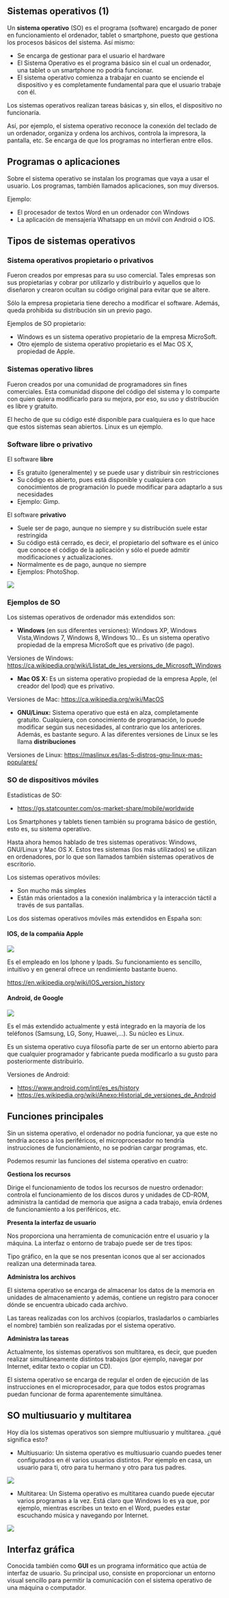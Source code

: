 ## Sistemas operativos (1)

Un **sistema operativo** (SO) es el programa (software) encargado de poner en funcionamiento
el ordenador, tablet o smartphone, puesto que gestiona los procesos básicos del sistema. Así mismo:

- Se encarga de gestionar para el usuario el hardware
- El Sistema Operativo es el programa básico sin el cual un ordenador, una tablet o un smartphone no
podría funcionar.
- El sistema operativo comienza a trabajar en cuanto se enciende el dispositivo y es completamente fundamental para que el usuario trabaje con él. 

Los sistemas operativos realizan tareas básicas y, sin ellos, el dispositivo no funcionaría.

Así, por ejemplo, el sistema operativo reconoce la conexión del teclado de un ordenador, organiza y ordena los archivos, controla la impresora, la pantalla, etc. Se encarga de que los programas no interfieran entre ellos.

## Programas o aplicaciones

Sobre el sistema operativo se instalan los programas que vaya a usar el usuario. Los programas, también llamados aplicaciones, son muy diversos. 

Ejemplo:

- El procesador de textos Word en un ordenador con Windows
- La aplicación de mensajería Whatsapp en un móvil con Android o IOS.

## Tipos de sistemas operativos

### Sistema operativos propietario o privativos

Fueron creados por empresas para su uso comercial. Tales empresas son sus propietarias y cobrar por utilizarlo y distribuirlo y aquellos que lo diseñaron y crearon ocultan su código original para evitar que se altere.

Sólo la empresa propietaria tiene derecho a modificar el software. Además, queda prohibida su distribución sin un previo pago.

Ejemplos de SO propietario:

- Windows es un sistema operativo propietario de la empresa MicroSoft.
- Otro ejemplo de sistema operativo propietario es el Mac OS X, propiedad de  Apple.

### Sistemas operativo libres

Fueron creados por una comunidad de programadores sin fines comerciales. Esta comunidad dispone del código del sistema y lo comparte con quien quiera modificarlo para su mejora, por eso, su uso y distribución es libre y gratuito.

El hecho de que su código esté disponible para cualquiera es lo que hace que estos sistemas sean abiertos. Linux es un ejemplo.

### Software libre o privativo

El software **libre**

- Es gratuito (generalmente) y se puede usar y distribuir sin restricciones
- Su código es abierto, pues está disponible y cualquiera con conocimientos de programación lo puede modificar para adaptarlo a sus necesidades
- Ejemplo: Gimp.

El software **privativo**

- Suele ser de pago, aunque no siempre y su distribución suele estar restringida
- Su código está cerrado, es decir, el propietario del software es el único que conoce el código de la aplicación y sólo el puede admitir modificaciones y actualizaciones. 
- Normalmente es de pago, aunque no siempre
- Ejemplos: PhotoShop.

![](img/2019-09-16-16-37-22.png)

### Ejemplos de SO

Los sistemas operativos de ordenador más extendidos son:

- **Windows** (en sus diferentes versiones): Windows XP, Windows Vista,Windows 7, Windows 8, Windows 10... Es un sistema operativo propiedad de la empresa MicroSoft que es privativo (de pago). 

Versiones de Windows: https://ca.wikipedia.org/wiki/Llistat_de_les_versions_de_Microsoft_Windows

- **Mac OS X:** Es un sistema operativo propiedad de la empresa Apple, (el creador del Ipod) que es privativo.

Versiones de Mac: https://ca.wikipedia.org/wiki/MacOS

- **GNU/Linux:** Sistema operativo que está en alza, completamente gratuito. Cualquiera, con conocimiento de programación, lo puede modificar según sus necesidades, al contrario que los anteriores. Además, es bastante seguro. A las diferentes versiones de Linux se les llama **distribuciones**

Versiones de Linux: https://maslinux.es/las-5-distros-gnu-linux-mas-populares/

### SO de dispositivos móviles

Estadísticas de SO:

- https://gs.statcounter.com/os-market-share/mobile/worldwide

Los Smartphones y tablets tienen también su programa básico de gestión, esto es, su sistema operativo.

Hasta ahora hemos hablado de tres sistemas operativos: Windows,
GNU/Linux y Mac OS X. Estos tres sistemas (los más utilizados) se utilizan en
ordenadores, por lo que son llamados también sistemas operativos de escritorio.

Los sistemas operativos móviles:

- Son mucho más simples
- Están más orientados a la conexión inalámbrica y la interacción táctil a través de sus pantallas.

Los dos sistemas operativos móviles más extendidos en España son:

#### IOS, de la compañía Apple

![](img/2019-09-16-16-41-00.png)

Es el empleado en los Iphone y Ipads. Su funcionamiento es sencillo, intuitivo y en general ofrece un rendimiento bastante bueno.

https://en.wikipedia.org/wiki/IOS_version_history

#### Android, de Google

![](img/2019-09-16-16-40-33.png)

Es el más extendido actualmente y está integrado en la mayoría de los teléfonos (Samsung, LG, Sony, Huawei,...). Su
núcleo es Linux.

Es un sistema operativo cuya filosofía parte de ser un entorno abierto para que cualquier programador y fabricante pueda modificarlo a su gusto para posteriormente distribuirlo.

Versiones de Android: 

- https://www.android.com/intl/es_es/history
- https://es.wikipedia.org/wiki/Anexo:Historial_de_versiones_de_Android

## Funciones principales

Sin un sistema operativo, el ordenador no podría funcionar, ya que este no tendría acceso a los periféricos, el microprocesador no tendría instrucciones de funcionamiento, no se podrían cargar programas, etc.

Podemos resumir las funciones del sistema operativo en cuatro:

**Gestiona los recursos**

Dirige el funcionamiento de todos los recursos de nuestro ordenador: controla el funcionamiento de los discos duros y unidades de CD-ROM, administra la cantidad de memoria que asigna a cada trabajo, envía órdenes de funcionamiento a los periféricos, etc.

**Presenta la interfaz de usuario**

Nos proporciona una herramienta de comunicación entre el usuario y la máquina. La interfaz o entorno de trabajo
puede ser de tres tipos:

Tipo gráfico, en la que se nos presentan iconos que al ser accionados realizan
una determinada tarea.

**Administra los archivos**

El sistema operativo se encarga de almacenar los datos de la memoria en unidades de almacenamiento y además, contiene un registro para conocer dónde se encuentra ubicado cada archivo. 

Las tareas realizadas con los archivos (copiarlos, trasladarlos o cambiarles el nombre) también son realizadas por el sistema operativo.

**Administra las tareas**

Actualmente, los sistemas operativos son multitarea, es decir, que pueden realizar simultáneamente distintos trabajos (por ejemplo, navegar por Internet, editar texto o copiar un CD). 

El sistema operativo se encarga de regular el orden de ejecución de las instrucciones en el microprocesador, para que todos estos programas puedan funcionar de forma aparentemente simultánea. 

## SO multiusuario y multitarea 

Hoy día los sistemas operativos son siempre multiusuario y multitarea. ¿qué significa
esto?

- Multiusuario: Un sistema operativo es multiusuario cuando puedes tener configurados en él varios usuarios distintos. Por ejemplo en casa, un usuario para ti, otro para tu hermano y otro para tus padres.

![](img/2019-09-16-16-42-33.png)

- Multitarea: Un Sistema operativo es multitarea cuando puede ejecutar varios programas a la vez. Está claro que Windows lo es ya que, por ejemplo, mientras escribes un texto en el Word, puedes estar escuchando música y navegando por Internet.

![](img/2019-09-16-16-43-27.png)

## Interfaz gráfica

Conocida también como **GUI** es un programa informático que actúa de interfaz de usuario. Su principal uso, consiste en proporcionar un entorno visual sencillo para permitir la comunicación con el sistema operativo de una máquina o computador.


